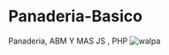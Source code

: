 # Panaderia-Basico
Panaderia, ABM Y MAS
JS , PHP
![walpa](https://user-images.githubusercontent.com/45461667/142747281-6e615d45-1b07-46ba-bf09-9ec6cff896c3.png)
